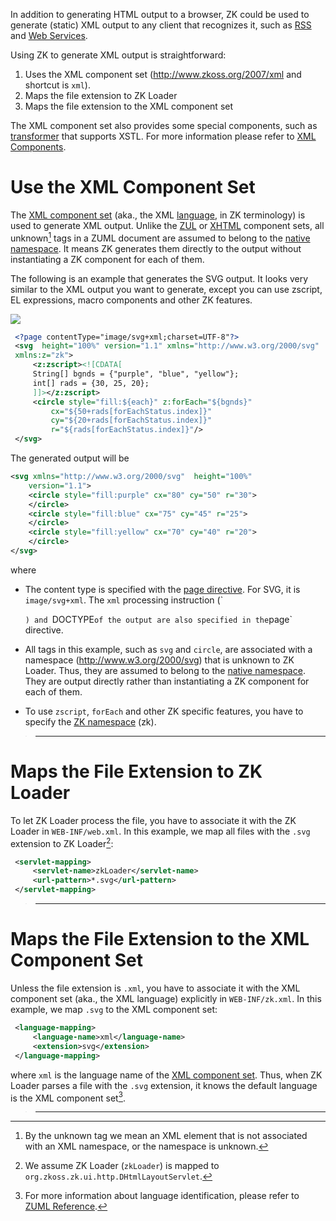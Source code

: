 

In addition to generating HTML output to a browser, ZK could be used to
generate (static) XML output to any client that recognizes it, such as
[RSS](http://www.whatisrss.com/) and [Web Services](http://en.wikipedia.org/wiki/Web_service).

Using ZK to generate XML output is straightforward:

1.  Uses the XML component set (http://www.zkoss.org/2007/xml and
    shortcut is `xml`).
2.  Maps the file extension to ZK Loader
3.  Maps the file extension to the XML component set

The XML component set also provides some special components, such as
[transformer]({{site.baseurl}}/zk_component_ref/transformer)
that supports XSTL. For more information please refer to [XML Components]({{site.baseurl}}/zk_component_ref/xml_components).

# Use the XML Component Set

The [XML component set](/zuml_ref/xml)
(aka., the XML [language](/zuml_ref/languages), in
ZK terminology) is used to generate XML output. Unlike the
[ZUL](/zuml_ref/zul) or
[XHTML](/zuml_ref/xhtml) component sets,
all unknown[^1] tags in a ZUML document are assumed to belong to the
[native namespace](/zuml_ref/native). It
means ZK generates them directly to the output without instantiating a
ZK component for each of them.

The following is an example that generates the SVG output. It looks very
similar to the XML output you want to generate, except you can use
zscript, EL expressions, macro components and other ZK features.

![]({{site.baseurl}}/zk_dev_ref/images/xml_svg.png)

```xml
 <?page contentType="image/svg+xml;charset=UTF-8"?>
 <svg  height="100%" version="1.1" xmlns="http://www.w3.org/2000/svg"
 xmlns:z="zk">
     <z:zscript><![CDATA[
     String[] bgnds = {"purple", "blue", "yellow"};
     int[] rads = {30, 25, 20};
     ]]></z:zscript>
     <circle style="fill:${each}" z:forEach="${bgnds}"
         cx="${50+rads[forEachStatus.index]}"
         cy="${20+rads[forEachStatus.index]}"
         r="${rads[forEachStatus.index]}"/>
 </svg> 
```

The generated output will be

```xml
<svg xmlns="http://www.w3.org/2000/svg"  height="100%"
    version="1.1">
    <circle style="fill:purple" cx="80" cy="50" r="30">
    </circle>
    <circle style="fill:blue" cx="75" cy="45" r="25">
    </circle>
    <circle style="fill:yellow" cx="70" cy="40" r="20">
    </circle>
</svg>
```

where

- The content type is specified with the [page directive](/zuml_ref/page).
  For SVG, it is `image/svg+xml`. The `xml` processing instruction
  (`
  <?xml?>

  `) and `DOCTYPE` of the output are also specified in the `page`
  directive.
- All tags in this example, such as `svg` and `circle`, are associated
  with a namespace (http://www.w3.org/2000/svg) that is unknown to ZK
  Loader. Thus, they are assumed to belong to the [native namespace](/zuml_ref/native). They are
  output directly rather than instantiating a ZK component for each of
  them.
- To use `zscript`, `forEach` and other ZK specific features, you have
  to specify the [ZK namespace](/zuml_ref/zk) (zk).

> ------------------------------------------------------------------------
>
> <references/>

# Maps the File Extension to ZK Loader

To let ZK Loader process the file, you have to associate it with the ZK
Loader in `WEB-INF/web.xml`. In this example, we map all files with the
`.svg` extension to ZK Loader[^2]:

```xml
 <servlet-mapping>
     <servlet-name>zkLoader</servlet-name>
     <url-pattern>*.svg</url-pattern>
 </servlet-mapping>
```

> ------------------------------------------------------------------------
>
> <references/>

# Maps the File Extension to the XML Component Set

Unless the file extension is `.xml`, you have to associate it with the
XML component set (aka., the XML language) explicitly in
`WEB-INF/zk.xml`. In this example, we map `.svg` to the XML component
set:

```xml
 <language-mapping>
     <language-name>xml</language-name>
     <extension>svg</extension>
 </language-mapping>
```

where `xml` is the language name of the [XML component set](/zuml_ref/xml). Thus, when ZK Loader
parses a file with the `.svg` extension, it knows the default language
is the XML component set[^3].

> ------------------------------------------------------------------------
>
> <references/>

[^1]: By the unknown tag we mean an XML element that is not associated
    with an XML namespace, or the namespace is unknown.

[^2]: We assume ZK Loader (`zkLoader`) is mapped to
    `org.zkoss.zk.ui.http.DHtmlLayoutServlet`.

[^3]: For more information about language identification, please refer
    to [ZUML Reference](/zuml_ref/languages).
